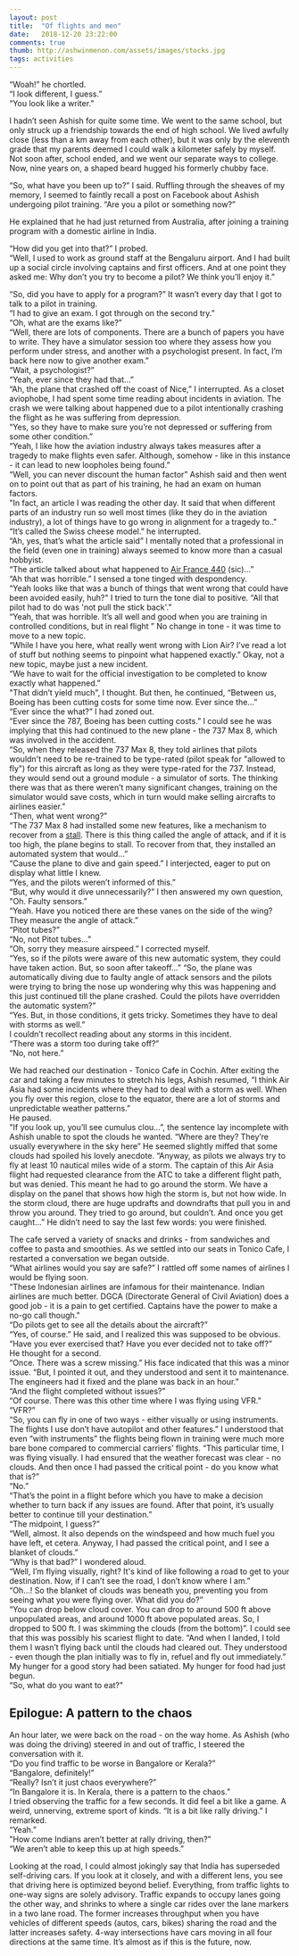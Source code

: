 ```yaml
---
layout: post
title:  "Of flights and men"
date:   2018-12-20 23:22:00
comments: true
thumb: http://ashwinmenon.com/assets/images/stocks.jpg
tags: activities
---
```


“Woah!” he chortled.  
“I look different, I guess.”  
“You look like a writer.” 

I hadn’t seen Ashish for quite some time. We went to the same school, but only struck up a friendship towards the end of high school. We lived awfully close (less than a km away from each other), but it was only by the eleventh grade that my parents deemed I could walk a kilometer safely by myself. Not soon after, school ended, and we went our separate ways to college. Now, nine years on, a shaped beard hugged his formerly chubby face.

“So, what have you been up to?” I said. Ruffling through the sheaves of my memory, I seemed to faintly recall a post on Facebook about Ashish undergoing pilot training. “Are you a pilot or something now?”

He explained that he had just returned from Australia, after joining a training program with a domestic airline in India.

“How did you get into that?” I probed.  
“Well, I used to work as ground staff at the Bengaluru airport. And I had built up a social circle involving captains and first officers. And at one point they asked me: Why don’t you try to become a pilot? We think you’ll enjoy it.”  

“So, did you have to apply for a program?” It wasn’t every day that I got to talk to a pilot in training.  
“I had to give an exam. I got through on the second try.”  
“Oh, what are the exams like?”  
“Well, there are lots of components. There are a bunch of papers you have to write. They have a simulator session too where they assess how you perform under stress, and another with a psychologist present. In fact, I’m back here now to give another exam.”  
“Wait, a psychologist?”  
“Yeah, ever since they had that...”  
“Ah, the plane that crashed off the coast of Nice,” I interrupted. As a closet aviophobe, I had spent some time reading about incidents in aviation. The crash we were talking about happened due to a pilot intentionally crashing the flight as he was suffering from depression.  
“Yes, so they have to make sure you’re not depressed or suffering from some other condition.”  
“Yeah, I like how the aviation industry always takes measures after a tragedy to make flights even safer. Although, somehow - like in this instance - it can lead to new loopholes being found.”  
“Well, you can never discount the human factor” Ashish said and then went on to point out that as part of his training, he had an exam on human factors.  
"In fact, an article I was reading the other day. It said that when different parts of an industry run so well most times (like they do in the aviation industry), a lot of things have to go wrong in alignment for a tragedy to.."  
“It’s called the Swiss cheese model.” he interrupted.  
“Ah, yes, that’s what the article said” I mentally noted that a professional in the field (even one in training) always seemed to know more than a casual hobbyist.  
“The article talked about what happened to [Air France 440](https://www.popularmechanics.com/flight/a3115/what-really-happened-aboard-air-france-447-6611877/) (sic)...”  
“Ah that was horrible.” I sensed a tone tinged with despondency.  
“Yeah looks like that was a bunch of things that went wrong that could have been avoided easily, huh?" I tried to turn the tone dial to positive. “All that pilot had to do was 'not pull the stick back'.”  
“Yeah, that was horrible. It’s all well and good when you are training in controlled conditions, but in real flight
” No change in tone - it was time to move to a new topic.  
“While I have you here, what really went wrong with Lion Air? I’ve read a lot of stuff but nothing seems to pinpoint what happened exactly.” Okay, not a new topic, maybe just a new incident.  
“We have to wait for the official investigation to be completed to know exactly what happened.”  
"That didn’t yield much", I thought. But then, he continued, “Between us, Boeing has been cutting costs for some time now. Ever since the...”  
“Ever since the what?” I had zoned out.  
“Ever since the 787, Boeing has been cutting costs.” I could see he was implying that this had continued to the new plane - the 737 Max 8, which was involved in the accident.  
“So, when they released the 737 Max 8, they told airlines that pilots wouldn't need to be re-trained to be type-rated (pilot speak for "allowed to fly") for this aircraft as long as they were type-rated for the 737. Instead, they would send out a ground module - a simulator of sorts. The thinking there was that as there weren’t many significant changes, training on the simulator would save costs, which in turn would make selling aircrafts to airlines easier.”  
“Then, what went wrong?”  
“The 737 Max 8 had installed some new features, like a mechanism to recover from a [stall](https://en.wikipedia.org/wiki/Stall_(flight)). There is this thing called the angle of attack, and if it is too high, the plane begins to stall. To recover from that, they installed an automated system that would...”  
“Cause the plane to dive and gain speed.” I interjected, eager to put on display what little I knew.  
“Yes, and the pilots weren’t informed of this.”  
“But, why would it dive unnecessarily?” I then answered my own question, "Oh. Faulty sensors.”  
“Yeah. Have you noticed there are these vanes on the side of the wing? They measure the angle of attack.”  
“Pitot tubes?”  
“No, not Pitot tubes...”  
“Oh, sorry they measure airspeed.” I corrected myself.  
“Yes, so if the pilots were aware of this new automatic system, they could have taken action. But, so soon after takeoff...”
“So, the plane was automatically diving due to faulty angle of attack sensors and the pilots were trying to bring the nose up wondering why this was happening and this just continued till the plane crashed. Could the pilots have overridden the automatic system?”  
“Yes. But, in those conditions, it gets tricky. Sometimes they have to deal with storms as well.”  
I couldn’t recollect reading about any storms in this incident.  
“There was a storm too during take off?”  
“No, not here.”  

We had reached our destination - Tonico Cafe in Cochin. After exiting the car and taking a few minutes to stretch his legs, Ashish resumed, “I think Air Asia had some incidents where they had to deal with a storm as well. When you fly over this region, close to the equator, there are a lot of storms and unpredictable weather patterns.”  
He paused.  
"If you look up, you’ll see cumulus clou...”, the sentence lay incomplete with Ashish unable to spot the clouds he wanted. “Where are they? They’re usually everywhere in the sky here” He seemed slightly miffed that some clouds had spoiled his lovely anecdote. “Anyway, as pilots we always try to fly at least 10 nautical miles wide of a storm. The captain of this Air Asia flight had requested clearance from the ATC to take a different flight path, but was denied. This meant he had to go around the storm. We have a display on the panel that shows how high the storm is, but not how wide. In the storm cloud, there are huge updrafts and downdrafts that pull you in and throw you around. They tried to go around, but couldn’t. And once you get caught...” He didn’t need to say the last few words: you were finished.  

The cafe served a variety of snacks and drinks - from sandwiches and coffee to pasta and smoothies. As we settled into our seats in Tonico Cafe, I restarted a conversation we began outside.  
“What airlines would you say are safe?” I rattled off some names of airlines I would be flying soon.  
“These Indonesian airlines are infamous for their maintenance. Indian airlines are much better. DGCA (Directorate General of Civil Aviation) does a good job - it is a pain to get certified. Captains have the power to make a no-go call though."  
“Do pilots get to see all the details about the aircraft?”  
“Yes, of course.” He said, and I realized this was supposed to be obvious.  
“Have you ever exercised that? Have you ever decided not to take off?”  
He thought for a second.  
“Once. There was a screw missing.” His face indicated that this was a minor issue. “But, I pointed it out, and they understood and sent it to maintenance. The engineers had it fixed and the plane was back in an hour.”  
“And the flight completed without issues?”  
“Of course. There was this other time where I was flying using VFR.”  
“VFR?”  
“So, you can fly in one of two ways - either visually or using instruments. The flights I use don’t have autopilot and other features.” I understood that even “with instruments” the flights being flown in training were much more bare bone compared to commercial carriers’ flights. “This particular time, I was flying visually. I had ensured that the weather forecast was clear - no clouds. And then once I had passed the critical point - do you know what that is?”  
“No.”  
“That’s the point in a flight before which you have to make a decision whether to turn back if any issues are found. After that point, it’s usually better to continue till your destination.”  
“The midpoint, I guess?”  
“Well, almost. It also depends on the windspeed and how much fuel you have left, et cetera. Anyway, I had passed the critical point, and I see a blanket of clouds.”  
“Why is that bad?” I wondered aloud.  
“Well, I’m flying visually, right? It's kind of like following a road to get to your destination. Now, if I can’t see the road, I don’t know where I am.”  
“Oh...! So the blanket of clouds was beneath you, preventing you from seeing what you were flying over. What did you do?”  
“You can drop below cloud cover. You can drop to around 500 ft above unpopulated areas, and around 1000 ft above populated areas. So, I dropped to 500 ft. I was skimming the clouds (from the bottom)”. I could see that this was possibly his scariest flight to date. “And when I landed, I told them I wasn’t flying back until the clouds had cleared out. They understood - even though the plan initially was to fly in, refuel and fly out immediately.”  
My hunger for a good story had been satiated. My hunger for food had just begun.  
“So, what do you want to eat?"  

## Epilogue: A pattern to the chaos
An hour later, we were back on the road - on the way home. As Ashish (who was doing the driving) steered in and out of traffic, I steered the conversation with it.  
“Do you find traffic to be worse in Bangalore or Kerala?”  
“Bangalore, definitely!”  
“Really? Isn’t it just chaos everywhere?”  
“In Bangalore it is. In Kerala, there is a pattern to the chaos.”  
I tried observing the traffic for a few seconds. It did feel a bit like a game. A weird, unnerving, extreme sport of kinds.
“It is a bit like rally driving.” I remarked.  
“Yeah.”  
"How come Indians aren’t better at rally driving, then?”  
“We aren’t able to keep this up at high speeds.”  

Looking at the road, I could almost jokingly say that India has superseded self-driving cars. If you look at it closely, and with a different lens, you see that driving here is optimized beyond belief. Everything, from traffic lights to one-way signs are solely advisory. Traffic expands to occupy lanes going the other way, and shrinks to where a single car rides over the lane markers in a two lane road. The former increases throughput when you have vehicles of different speeds (autos, cars, bikes) sharing the road and the latter increases safety. 4-way intersections have cars moving in all four directions at the same time. It’s almost as if this is the future, now.
